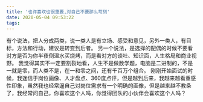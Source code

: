 ```yaml
---
title: '也许喜欢也很重要,对自己不要那么苛刻'
date: 2020-05-04 09:53:22
tags:
---
```

有个说法，把人分成两类，说一类人是有立场、感受和意见，另外一类人，有目标，方法和行动，建议是转变到后者。
另一个说法，是选择的配偶的时候不要看对方是否为你半夜倒温水买烧烤，而是看对方的谈吐、知识面，人生格局和商业视野。
我觉得其实不一定要割裂地看，人生不是做数学题，电脑是二进制的，不是一就是零，而人类不是，在一和零之间，还有千百万个组合。
刚刚开始面试的时候，我迷信于岗位画像、人才盘点、360度点评，但是越到后来，我越来越看重感性印象，虽然我也经常逼自己对岗位需求有一个明确的画像，但是越来越不教条了，我经常问自己，你喜欢这个人吗，你觉得团队的小伙伴会喜欢这个人吗？